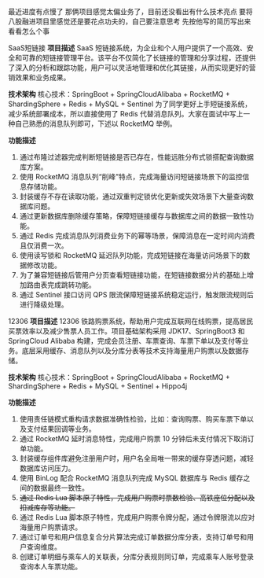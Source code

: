 最近进度有点慢了
那俩项目感觉太偏业务了，目前还没看出有什么技术亮点
要将八股融进项目里感觉还是要花点功夫的，自己要注意思考
先按他写的简历写出来看看怎么个事


SaaS短链接
**项目描述**
SaaS 短链接系统，为企业和个人用户提供了一个高效、安全和可靠的短链接管理平台。该平台不仅简化了长链接的管理和分享过程，还提供了深入的分析和跟踪功能，用户可以灵活地管理和优化其链接，从而实现更好的营销效果和业务成果。

**技术架构**
核心技术：SpringBoot + SpringCloudAlibaba + RocketMQ + ShardingSphere + Redis + MySQL + Sentinel
为了同学更好上手短链接系统，减少系统部署成本，所以直接使用了 Redis 代替消息队列。大家在面试中写上一种自己熟悉的消息队列即可，下述以 RocketMQ 举例。

**功能描述**
1. 通过布隆过滤器完成判断短链接是否已存在，性能远胜分布式锁搭配查询数据库方案。
2. 使用 RocketMQ 消息队列“削峰”特点，完成海量访问短链接场景下的监控信息存储功能。
3. 封装缓存不存在读取功能，通过双重判定锁优化更新或失效场景下大量查询数据库问题。
4. 通过更新数据库删除缓存策略，保障短链接缓存与数据库之间的数据一致性功能。
5. 通过 Redis 完成消息队列消费业务下的幂等场景，保障消息在一定时间内消费且仅消费一次。
6. 使用读写锁和 RocketMQ 延迟队列功能，完成短链接在海量访问场景下的数据修改功能。
7. 为了兼容短链接后管用户分页查看短链接功能，在短链接数据分片的基础上增加路由表完成跳转功能。
8. 通过 Sentinel 接口访问 QPS 限流保障短链接系统稳定运行，触发限流规则后进行降级处理。

12306
**项目描述**
12306 铁路购票系统，帮助用户完成互联网在线购票，提高居民买票效率以及减少售票人员工作。项目基础架构采用 JDK17、SpringBoot3 和 SpringCloud Alibaba 构建，完成会员注册、车票查询、车票下单以及支付等业务。底层采用缓存、消息队列以及分库分表等技术支持海量用户购票以及数据存储。

**技术架构**
核心技术：SpringBoot + SpringCloudAlibaba + RocketMQ + ShardingSphere + Redis + MySQL + Sentinel + Hippo4j

**功能描述**
1. 使用责任链模式重构请求数据准确性检验，比如：查询购票、购买车票下单以及支付结果回调等业务。
2. 通过 RocketMQ 延时消息特性，完成用户购票 10 分钟后未支付情况下取消订单功能。
3. 封装缓存组件库避免注册用户时，用户名全局唯一带来的缓存穿透问题，减轻数据库访问压力。
4. 使用 BinLog 配合 RocketMQ 消息队列完成 MySQL 数据库与 Redis 缓存之间的数据最终一致性。
5. ~~通过 Redis Lua 脚本原子特性，完成用户购票时票数检验、高铁座位分配以及扣减库存等功能。~~
6. 通过 Redis Lua 脚本原子特性，完成用户购票令牌分配，通过令牌限流以应对海量用户购票请求。
7. 通过订单号和用户信息复合分片算法完成订单数据分库分表，支持订单号和用户查询维度。
8. 创建订单明细与乘车人的关联表，分库分表规则同订单，完成乘车人账号登录查询本人车票功能。